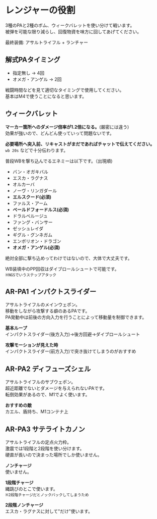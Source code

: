 # レンジャーの役割
3種のPAと2種のボム、ウィークバレットを使い分けて戦います。  
被弾を可能な限り減らし、回復物資を味方に回してあげてください。  
  
最終装備: アサルトライフル + ランチャー

## 解式PAタイミング
- 指定無し → 4回  
- オメガ・アンゲル → 2回  

戦闘時間などを見て適切なタイミングで使用してください。  
基本はM4で使うことになると思います。  

## ウィークバレット
**マーカー箇所へのダメージ倍率が1.2倍になる。**(厳密には違う)  
効果が強いので、どんどん使っていって問題ないです。  

**必要場所へ突入前、リキャストがまだであればチャットで伝えてください。**  
`wb 20s` などで十分伝わります。  

普段WBを撃ち込んでるエネミーは以下です。（出現順)  
- バン・オガキバル  
- エスカ・ラグナス  
- オルカーバ
- ノーヴ・リンガダール  
- **エルスクード(必須)**  
- ファルス・アーム  
- **ベールドフォードルス(必須)**
- ドラルベルージュ
- ファング・バンサー
- ゼッシュレイダ
- ギグル・グンネガム
- エンボリオン・ドラゴン
- **オメガ・アンゲル(必須)**

絶対全部に撃ち込めってわけではないので、大体で大丈夫です。  
  
WB装填中のPP回収はダイブロールシュートで可能です。  
`※NGSでいうステップアタック`

## AR-PA1 インパクトスライダー
アサルトライフルのメインウェポン。  
移動をしながら攻撃する癖のあるPAです。  
PA発動中は前後の方向入力を行うことによって移動量を制御できます。  

**基本ループ**  
インパクトスライダー(後方入力)→後方回避→ダイブロールシュート  
  
**攻撃モーションが見えた時**  
インパクトスライダー(前方入力)で突き抜けてしまうのがおすすめ  

## AR-PA2 ディフューズシェル
アサルトライフルのサブウェポン。  
超近距離でないとダメージを与えられないPAです。  
転倒効果があるので、M1でよく使います。  

**おすすめの敵**  
カエル、盾持ち、M1コンテナ上

## AR-PA3 サテライトカノン
アサルトライフルの定点火力枠。  
激震では1段階と2段階を使い分けます。  
硬直が長いので決まった場所でしか使いません。  

**ノンチャージ**  
使いません。  

**1段階チャージ**  
縄跳びのとこで使います。  
`※2段階チャージだとノックバックしてしまうため`  

**2段階ノンチャージ**  
エスカ・ラグナスに対して"だけ"使います。  
